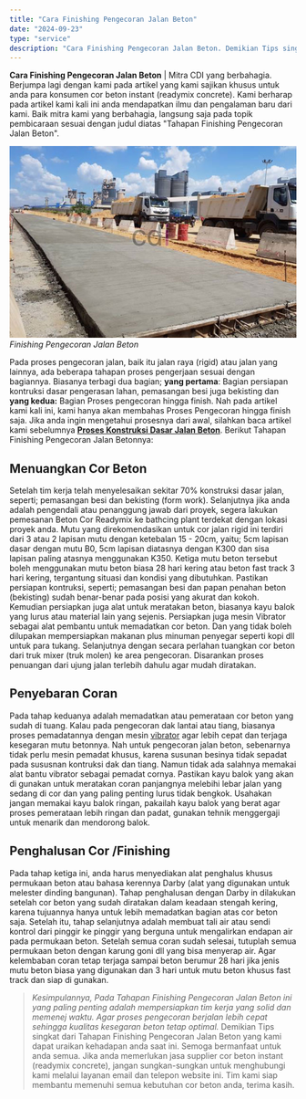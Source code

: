 ```yaml
---
title: "Cara Finishing Pengecoran Jalan Beton"
date: "2024-09-23"
type: "service"
description: "Cara Finishing Pengecoran Jalan Beton. Demikian Tips singkat dari Tahapan Finishing Pengecoran Jalan Beton yang kami dapat uraikan kehadapan anda saat ini. S..."
---
```


**Cara Finishing Pengecoran Jalan Beton** | Mitra CDI yang berbahagia. Berjumpa lagi dengan kami pada artikel yang kami sajikan khusus untuk anda para konsumen cor beton instant (readymix concrete). Kami berharap pada artikel kami kali ini anda mendapatkan ilmu dan pengalaman baru dari kami. Baik mitra kami yang berbahagia, langsung saja pada topik pembicaraan sesuai dengan judul diatas "Tahapan Finishing Pengecoran Jalan Beton".

![Finishing Pengecoran Jalan Beton](/images/blog/pengecoran-jalan.jpg)
*Finishing Pengecoran Jalan Beton*

Pada proses pengecoran jalan, baik itu jalan raya (rigid) atau jalan yang lainnya, ada beberapa tahapan proses pengerjaan sesuai dengan bagiannya. Biasanya terbagi dua bagian; **yang pertama**: Bagian persiapan kontruksi dasar pengerasan lahan, pemasangan besi juga bekisting dan **yang kedua:** Bagian Proses pengecoran hingga finish. Nah pada artikel kami kali ini, kami hanya akan membahas Proses Pengecoran hingga finish saja. Jika anda ingin mengetahui prosesnya dari awal, silahkan baca artikel kami sebelumnya [**Proses Konstruksi Dasar Jalan Beton**](/blog/5-tahapan-kontruksi-dasar-jalan-beton).
Berikut Tahapan Finishing Pengecoran Jalan Betonnya:

 ## Menuangkan Cor Beton
    
Setelah tim kerja telah menyelesaikan sekitar 70% konstruksi dasar jalan, seperti; pemasangan besi dan bekisting (form work). Selanjutnya jika anda adalah pengendali atau penanggung jawab dari proyek, segera lakukan pemesanan Beton Cor Readymix ke bathcing plant terdekat dengan lokasi proyek anda. Mutu yang direkomendasikan untuk cor jalan rigid ini terdiri dari 3 atau 2 lapisan mutu dengan ketebalan 15 - 20cm, yaitu; 5cm lapisan dasar dengan mutu B0, 5cm lapisan diatasnya dengan K300 dan sisa lapisan paling atasnya menggunakan K350. Ketiga mutu beton tersebut boleh menggunakan mutu beton biasa 28 hari kering atau beton fast track 3 hari kering, tergantung situasi dan kondisi yang dibutuhkan.
Pastikan persiapan kontruksi, seperti; pemasangan besi dan papan penahan beton (bekisting) sudah benar-benar pada posisi yang akurat dan kokoh. Kemudian persiapkan juga alat untuk meratakan beton, biasanya kayu balok yang lurus atau material lain yang sejenis. Persiapkan juga mesin Vibrator sebagai alat pembantu untuk memadatkan cor beton. Dan yang tidak boleh dilupakan mempersiapkan makanan plus minuman penyegar seperti kopi dll untuk para tukang. Selanjutnya dengan secara perlahan tuangkan cor beton dari truk mixer (truk molen) ke area pengecoran. Disarankan proses penuangan dari ujung jalan terlebih dahulu agar mudah diratakan.

 ## Penyebaran Coran
    
Pada tahap keduanya adalah memadatkan atau pemerataan cor beton yang sudah di tuang. Kalau pada pengecoran dak lantai atau tiang, biasanya proses pemadatannya dengan mesin [vibrator](/sewa/vibrator "Vibrator") agar lebih cepat dan terjaga kesegaran mutu betonnya. Nah untuk pengecoran jalan beton, sebenarnya tidak perlu mesin pemadat khusus, karena susunan besinya tidak sepadat pada sususnan kontruksi dak dan tiang. Namun tidak ada salahnya memakai alat bantu vibrator sebagai pemadat cornya. Pastikan kayu balok yang akan di gunakan untuk meratakan coran panjangnya melebihi lebar jalan yang sedang di cor dan yang paling penting lurus tidak bengkok. Usahakan jangan memakai kayu balok ringan, pakailah kayu balok yang berat agar proses pemerataan lebih ringan dan padat, gunakan tehnik menggergaji untuk menarik dan mendorong balok.

 ## Penghalusan Cor /Finishing
    
Pada tahap ketiga ini, anda harus menyediakan alat penghalus khusus permukaan beton atau bahasa kerennya Darby (alat yang digunakan untuk melester dinding bangunan). Tahap penghalusan dengan Darby in dilakukan setelah cor beton yang sudah diratakan dalam keadaan stengah kering, karena tujuannya hanya untuk lebih memadatkan bagian atas cor beton saja. Setelah itu, tahap selanjutnya adalah membuat tali air atau sendi kontrol dari pinggir ke pinggir yang berguna untuk mengalirkan endapan air pada permukaan beton. Setelah semua coran sudah selesai, tutuplah semua permukaan beton dengan karung goni dll yang bisa menyerap air. Agar kelembaban coran tetap terjaga sampai beton berumur 28 hari jika jenis mutu beton biasa yang digunakan dan 3 hari untuk mutu beton khusus fast track dan siap di gunakan.
> _Kesimpulannya, Pada Tahapan Finishing Pengecoran Jalan Beton ini yang paling penting adalah mempersiapkan tim kerja yang solid dan memenej waktu. Agar proses pengecoran berjalan lebih cepat sehingga kualitas kesegaran beton tetap optimal._
Demikian Tips singkat dari Tahapan Finishing Pengecoran Jalan Beton yang kami dapat uraikan kehadapan anda saat ini. Semoga bermanfaat untuk anda semua. Jika anda memerlukan jasa supplier cor beton instant (readymix concrete), jangan sungkan-sungkan untuk menghubungi kami melalui layanan email dan telepon website ini. Tim kami siap membantu memenuhi semua kebutuhan cor beton anda, terima kasih.

